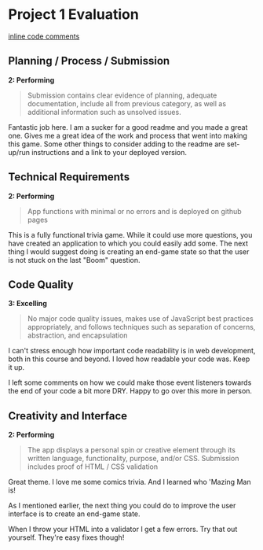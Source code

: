 # Project 1 Evaluation
[inline code comments](https://github.com/arthuradams/not-jeopardy/pull/3)
## Planning / Process / Submission
**2: Performing**
>Submission contains clear evidence of planning, adequate documentation, include all from previous category, as well as additional information such as unsolved issues.

Fantastic job here. I am a sucker for a good readme and you made a great one. Gives me a great idea of the work and process that went into making this game. Some other things to consider adding to the readme are set-up/run instructions and a link to your deployed version.

## Technical Requirements
**2: Performing**
>App functions with minimal or no errors and is deployed on github pages

This is a fully functional trivia game. While it could use more questions, you have created an application to which you could easily add some. The next thing I would suggest doing is creating an end-game state so that the user is not stuck on the last "Boom" question.

## Code Quality
**3: Excelling**
>No major code quality issues, makes use of JavaScript best practices appropriately, and follows techniques such as separation of concerns, abstraction, and encapsulation

I can't stress enough how important code readability is in web development, both in this course and beyond. I loved how readable your code was. Keep it up.

I left some comments on how we could make those event listeners towards the end of your code a bit more DRY. Happy to go over this more in person.

## Creativity and Interface
**2: Performing**
>The app displays a personal spin or creative element through its written language, functionality, purpose, and/or CSS. Submission includes proof of HTML / CSS validation

Great theme. I love me some comics trivia. And I learned who 'Mazing Man is!

As I mentioned earlier, the next thing you could do to improve the user interface is to create an end-game state.

When I throw your HTML into a validator I get a few errors. Try that out yourself. They're easy fixes though!
